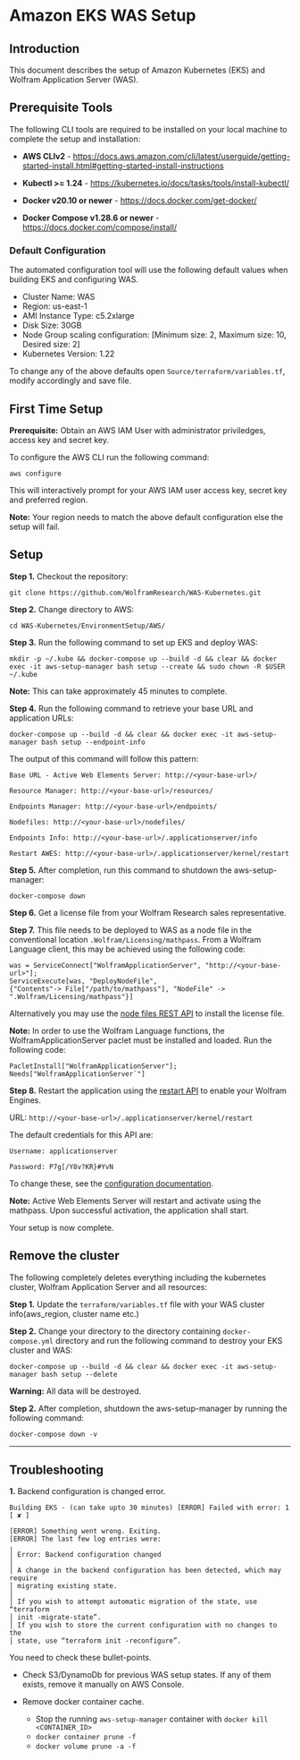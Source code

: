 # Amazon EKS WAS Setup

## Introduction

This document describes the setup of Amazon Kubernetes (EKS) and Wolfram Application Server (WAS).


## Prerequisite Tools

The following CLI tools are required to be installed on your local machine to complete the setup and installation:

* **AWS CLIv2** - https://docs.aws.amazon.com/cli/latest/userguide/getting-started-install.html#getting-started-install-instructions

* **Kubectl >= 1.24** - https://kubernetes.io/docs/tasks/tools/install-kubectl/

* **Docker v20.10 or newer** - https://docs.docker.com/get-docker/

* **Docker Compose  v1.28.6 or newer** - https://docs.docker.com/compose/install/


### Default Configuration
The automated configuration tool will use the following default values when building EKS and configuring WAS.

* Cluster Name: WAS
* Region: us-east-1
* AMI Instance Type: c5.2xlarge
* Disk Size: 30GB
* Node Group scaling configuration: [Minimum size: 2, Maximum size: 10, Desired size: 2]
* Kubernetes Version: 1.22

To change any of the above defaults open `Source/terraform/variables.tf`, modify accordingly and save file.


## First Time Setup

**Prerequisite:** Obtain an AWS IAM User with administrator priviledges, access key and secret key.

To configure the AWS CLI run the following command:

	aws configure

This will interactively prompt for your AWS IAM user access key, secret key and preferred region. 

**Note:** Your region needs to match the above default configuration else the setup will fail.

## Setup

**Step 1.** Checkout the repository:

	git clone https://github.com/WolframResearch/WAS-Kubernetes.git

**Step 2.** Change directory to AWS:

	cd WAS-Kubernetes/EnvironmentSetup/AWS/

**Step 3.** Run the following command to set up EKS and deploy WAS:

	mkdir -p ~/.kube && docker-compose up --build -d && clear && docker exec -it aws-setup-manager bash setup --create && sudo chown -R $USER ~/.kube

**Note:** This can take approximately 45 minutes to complete.


**Step 4.** Run the following command to retrieve your base URL and application URLs:

	docker-compose up --build -d && clear && docker exec -it aws-setup-manager bash setup --endpoint-info


The output of this command will follow this pattern:
	
	Base URL - Active Web Elements Server: http://<your-base-url>/
	
	Resource Manager: http://<your-base-url>/resources/
	
	Endpoints Manager: http://<your-base-url>/endpoints/
	
	Nodefiles: http://<your-base-url>/nodefiles/
	
	Endpoints Info: http://<your-base-url>/.applicationserver/info
	
	Restart AWES: http://<your-base-url>/.applicationserver/kernel/restart



**Step 5.** After completion, run this command to shutdown the aws-setup-manager:

	docker-compose down


**Step 6.** Get a license file from your Wolfram Research sales representative.


**Step 7.** This file needs to be deployed to WAS as a node file in the conventional location `.Wolfram/Licensing/mathpass`. From a Wolfram Language client, this may be achieved using the following code: 

    was = ServiceConnect["WolframApplicationServer", "http://<your-base-url>"];
    ServiceExecute[was, "DeployNodeFile",
    {"Contents"-> File["/path/to/mathpass"], "NodeFile" -> ".Wolfram/Licensing/mathpass"}]


Alternatively you may use the [node files REST API](../../Documentation/API/NodeFilesManager.md) to install the license file.

**Note:** In order to use the Wolfram Language functions, the WolframApplicationServer paclet must be installed and loaded. Run the following code:

    PacletInstall["WolframApplicationServer"];
    Needs["WolframApplicationServer`"]

**Step 8.** Restart the application using the [restart API](../../Documentation/API/Utilities.md) to enable your Wolfram Engines.

URL: `http://<your-base-url>/.applicationserver/kernel/restart`
	
The default credentials for this API are: 
	
	Username: applicationserver
	
	Password: P7g[/Y8v?KR}#YvN


To change these, see the [configuration documentation](../../Configuration.md).

**Note:** Active Web Elements Server will restart and activate using the mathpass. Upon successful activation, the application shall start. 

Your setup is now complete.


## Remove the cluster

The following completely deletes everything including the kubernetes cluster, Wolfram Application Server and all resources:

**Step 1.** Update the `terraform/variables.tf` file with your WAS cluster info(aws_region, cluster name etc.)

**Step 2.** Change your directory to the directory containing `docker-compose.yml` directory and run the following command to destroy your EKS cluster and WAS:

	docker-compose up --build -d && clear && docker exec -it aws-setup-manager bash setup --delete

**Warning:** All data will be destroyed.

**Step 2.** After completion, shutdown the aws-setup-manager by running the following command:

	docker-compose down	-v

---

## Troubleshooting

**1.** Backend configuration is changed error.
```
Building EKS - (can take upto 30 minutes) [ERROR] Failed with error: 1
[ ✘ ]

[ERROR] Something went wrong. Exiting.
[ERROR] The last few log entries were:
╷
│ Error: Backend configuration changed
│
│ A change in the backend configuration has been detected, which may require
│ migrating existing state.
│
│ If you wish to attempt automatic migration of the state, use “terraform
│ init -migrate-state”.
│ If you wish to store the current configuration with no changes to the
│ state, use “terraform init -reconfigure”.
```

You need to check these bullet-points.

* Check S3/DynamoDb for previous WAS setup states. If any of them exists, remove it manually on AWS Console.

  

* Remove docker container cache.

  * Stop the running `aws-setup-manager` container with `docker kill <CONTAINER_ID>`
  * `docker container prune -f`
  * `docker volume prune -a -f`

